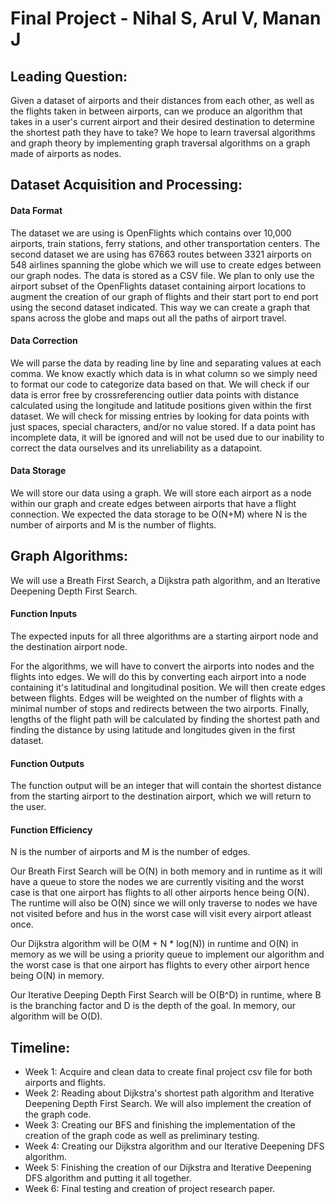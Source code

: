 # **Final Project - Nihal S, Arul V, Manan J**

## **Leading Question:**
Given a dataset of airports and their distances from each other, as well as the flights taken in between airports, can we produce an algorithm that takes in a user's current airport and their desired destination to determine the shortest path they have to take? We hope to learn traversal algorithms and graph theory by implementing graph traversal algorithms on a graph made of airports as nodes.

## **Dataset Acquisition and Processing:**
#### Data Format
The dataset we are using is OpenFlights which contains over 10,000 airports, train stations, ferry stations, and other transportation centers. The second dataset we are using has 67663 routes between 3321 airports on 548 airlines spanning the globe which we will use to create edges between our graph nodes. The data is stored as a CSV file. We plan to only use the airport subset of the OpenFlights dataset containing airport locations to augment the creation of our graph of flights and their start port to end port using the second dataset indicated. This way we can create a graph that spans across the globe and maps out all the paths of airport travel.
#### Data Correction
We will parse the data by reading line by line and separating values at each comma. We know exactly which data is in what column so we simply need to format our code to categorize data based on that. We will check if our data is error free by crossreferencing outlier data points with distance calculated using the longitude and latitude positions given within the first dataset. We will check for missing entries by looking for data points with just spaces, special characters, and/or no value stored. If a data point has incomplete data, it will be ignored and will not be used due to our inability to correct the data ourselves and its unreliability as a datapoint. 

#### Data Storage
We will store our data using a graph. We will store each airport as a node within our graph and create edges between airports that have a flight connection. We expected the data storage to be O(N+M) where N is the number of airports and M is the number of flights. 

## **Graph Algorithms:**
We will use a Breath First Search, a Dijkstra path algorithm, and an Iterative Deepening Depth First Search.

#### Function Inputs
The expected inputs for all three algorithms are a starting airport node and the destination airport node. 

For the algorithms, we will have to convert the airports into nodes and the flights into edges. We will do this by converting each airport into a node containing it's latitudinal and longitudinal position. We will then create edges between flights. Edges will be weighted on the number of flights with a minimal number of stops and redirects between the two airports. Finally, lengths of the flight path will be calculated by finding the shortest path and finding the distance by using latitude and longitudes given in the first dataset.

#### Function Outputs
The function output will be an integer that will contain the shortest distance from the starting airport to the destination airport, which we will return to the user.

#### Function Efficiency
N is the number of airports and M is the number of edges. 

Our Breath First Search will be O(N) in both memory and in runtime as it will have a queue to store the nodes we are currently visiting and the worst case is that one airport has flights to all other airports hence being O(N). The runtime will also be O(N) since we will only traverse to nodes we have not visited before and hus in the worst case will visit every airport atleast once.

Our Dijkstra algorithm will be O(M + N * log(N)) in runtime and O(N) in memory as we will be using a priority queue to implement our algorithm and the worst case is that one airport has flights to every other airport hence being O(N) in memory.

Our Iterative Deeping Depth First Search will be O(B^D) in runtime, where B is the branching factor and D is the depth of the goal. In memory, our algorithm will be O(D).

## **Timeline:**
- Week 1: Acquire and clean data to create final project csv file for both airports and flights.
- Week 2: Reading about Dijkstra's shortest path algorithm and Iterative Deepening Depth First Search. We will also implement the creation of the graph code.
- Week 3: Creating our BFS and finishing the implementation of the creation of the graph code as well as preliminary testing.
- Week 4: Creating our Dijkstra algorithm and our Iterative Deepening DFS algorithm.
- Week 5: Finishing the creation of our Dijkstra and Iterative Deepening DFS algorithm and putting it all together.
- Week 6: Final testing and creation of project research paper.
